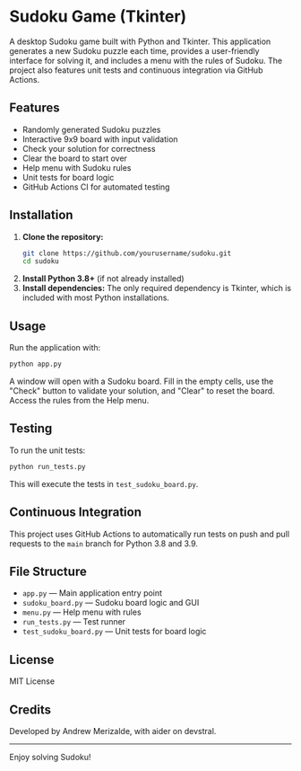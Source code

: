 # Sudoku Game (Tkinter)

A desktop Sudoku game built with Python and Tkinter. This application generates a new Sudoku puzzle each time, provides a user-friendly interface for solving it, and includes a menu with the rules of Sudoku. The project also features unit tests and continuous integration via GitHub Actions.

## Features
- Randomly generated Sudoku puzzles
- Interactive 9x9 board with input validation
- Check your solution for correctness
- Clear the board to start over
- Help menu with Sudoku rules
- Unit tests for board logic
- GitHub Actions CI for automated testing

## Installation
1. **Clone the repository:**
   ```sh
   git clone https://github.com/yourusername/sudoku.git
   cd sudoku
   ```
2. **Install Python 3.8+** (if not already installed)
3. **Install dependencies:**
   The only required dependency is Tkinter, which is included with most Python installations.

## Usage
Run the application with:
```sh
python app.py
```
A window will open with a Sudoku board. Fill in the empty cells, use the "Check" button to validate your solution, and "Clear" to reset the board. Access the rules from the Help menu.

## Testing
To run the unit tests:
```sh
python run_tests.py
```
This will execute the tests in `test_sudoku_board.py`.

## Continuous Integration
This project uses GitHub Actions to automatically run tests on push and pull requests to the `main` branch for Python 3.8 and 3.9.

## File Structure
- `app.py` — Main application entry point
- `sudoku_board.py` — Sudoku board logic and GUI
- `menu.py` — Help menu with rules
- `run_tests.py` — Test runner
- `test_sudoku_board.py` — Unit tests for board logic

## License
MIT License

## Credits
Developed by Andrew Merizalde, with aider on devstral.

---
Enjoy solving Sudoku!
